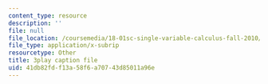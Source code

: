 ```yaml
---
content_type: resource
description: ''
file: null
file_location: /coursemedia/18-01sc-single-variable-calculus-fall-2010/41db82fdf13a58f6a70743d85011a96e_W7sNkRpcydk.vtt
file_type: application/x-subrip
resourcetype: Other
title: 3play caption file
uid: 41db82fd-f13a-58f6-a707-43d85011a96e
---
```

